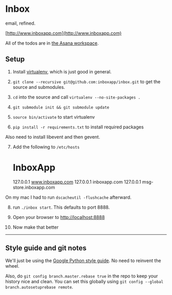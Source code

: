 # Inbox

email, refined.

[http://www.inboxapp.com](http://www.inboxapp.com)

All of the todos are in [the Asana workspace](https://app.asana.com/0/4983727800919/4983727800919).


## Setup

1. Install [virtualenv](http://www.virtualenv.org/en/latest/), which is just good in general.

2. `git clone --recursive git@github.com:inboxapp/inbox.git` to get the source and submodules.


3. `cd` into the source and call `virtualenv --no-site-packages .`

4. `git submodule init && git submodule update`

5. `source bin/activate` to start virtualenv

6. `pip install -r requirements.txt` to install required packages

Also need to install libevent and then gevent.

7. Add the following to `/etc/hosts`

    # InboxApp
    127.0.0.1   www.inboxapp.com
    127.0.0.1   inboxapp.com
    127.0.0.1   msg-store.inboxapp.com

On my mac I had to run `dscacheutil -flushcache` afterward.

8. run `./inbox start`. This defaults to port 8888.

9. Open your browser to [http://localhost:8888](http://localhost:8888)

10. Now make that better


<hr/>

## Style guide and git notes

We'll just be using the [Google Python style guide](http://google-styleguide.googlecode.com/svn/trunk/pyguide.html). No need to reinvent the wheel.

Also, do `git config branch.master.rebase true` in the repo to keep your history nice and clean. You can set this globally using `git config --global branch.autosetuprebase remote`.
